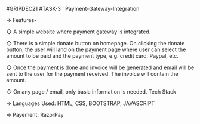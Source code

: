 #GRIPDEC21
#TASK-3 : Payment-Gateway-Integration

=> Features-

◇ A simple website where payment gateway is integrated.

◇ There is a simple donate button on homepage. On clicking the donate button, the user will land on the payment page where user can select the amount to be paid and the payment type, e.g. credit card, Paypal, etc.

◇ Once the payment is done and invoice will be generated and email will be sent to the user for the payment received. The invoice will contain the amount.

◇ On any page / email, only basic information is needed.
Tech Stack

=> Languages Used: HTML, CSS, BOOTSTRAP, JAVASCRIPT

=> Payement: RazorPay
